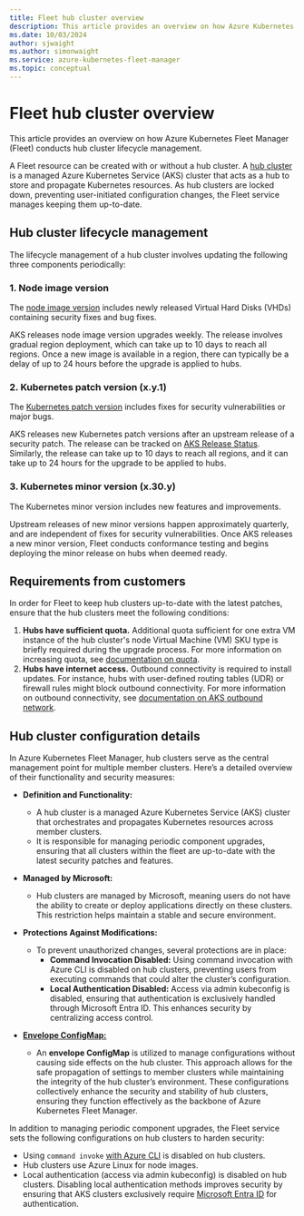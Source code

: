 ```yaml
---
title: Fleet hub cluster overview
description: This article provides an overview on how Azure Kubernetes Fleet Manager conducts lifecycle management.
ms.date: 10/03/2024
author: sjwaight
ms.author: simonwaight
ms.service: azure-kubernetes-fleet-manager
ms.topic: conceptual
---
```


# Fleet hub cluster overview

This article provides an overview on how Azure Kubernetes Fleet Manager (Fleet) conducts hub cluster lifecycle management.

A Fleet resource can be created with or without a hub cluster. A [hub cluster][concepts-choosing-fleet] is a managed Azure Kubernetes Service (AKS) cluster that acts as a hub to store and propagate Kubernetes resources. As hub clusters are locked down, preventing user-initiated configuration changes, the Fleet service manages keeping them up-to-date.

## Hub cluster lifecycle management

The lifecycle management of a hub cluster involves updating the following three components periodically:

### 1. Node image version

The [node image version][aks-node-image-upgrade] includes newly released Virtual Hard Disks (VHDs) containing security fixes and bug fixes.

AKS releases node image version upgrades weekly. The release involves gradual region deployment, which can take up to 10 days to reach all regions. Once a new image is available in a region, there can typically be a delay of up to 24 hours before the upgrade is applied to hubs.

### 2. Kubernetes patch version (x.y.1)

The [Kubernetes patch version][aks-upgrade-aks-cluster] includes fixes for security vulnerabilities or major bugs.

AKS releases new Kubernetes patch versions after an upstream release of a security patch. The release can be tracked on [AKS Release Status][aks-release-status]. Similarly, the release can take up to 10 days to reach all regions, and it can take up to 24 hours for the upgrade to be applied to hubs.

### 3. Kubernetes minor version (x.30.y)

The Kubernetes minor version includes new features and improvements.

Upstream releases of new minor versions happen approximately quarterly, and are independent of fixes for security vulnerabilities. Once AKS releases a new minor version, Fleet conducts conformance testing and begins deploying the minor release on hubs when deemed ready.

## Requirements from customers

In order for Fleet to keep hub clusters up-to-date with the latest patches, ensure that the hub clusters meet the following conditions:

1. **Hubs have sufficient quota.** Additional quota sufficient for one extra VM instance of the hub cluster's node Virtual Machine (VM) SKU type is briefly required during the upgrade process. For more information on increasing quota, see [documentation on quota][quotas-regional-quota-requests].
2. **Hubs have internet access.** Outbound connectivity is required to install updates. For instance, hubs with user-defined routing tables (UDR) or firewall rules might block outbound connectivity. For more information on outbound connectivity, see [documentation on AKS outbound network][aks-outbound-rules-control-egress].

## Hub cluster configuration details

In Azure Kubernetes Fleet Manager, hub clusters serve as the central management point for multiple member clusters. Here’s a detailed overview of their functionality and security measures:

- **Definition and Functionality:**
    - A hub cluster is a managed Azure Kubernetes Service (AKS) cluster that orchestrates and propagates Kubernetes resources across member clusters.
    - It is responsible for managing periodic component upgrades, ensuring that all clusters within the fleet are up-to-date with the latest security patches and features.

- **Managed by Microsoft:**
    - Hub clusters are managed by Microsoft, meaning users do not have the ability to create or deploy applications directly on these clusters. This restriction helps maintain a stable and secure environment.

- **Protections Against Modifications:**
    - To prevent unauthorized changes, several protections are in place:
        - **Command Invocation Disabled:** Using command invocation with Azure CLI is disabled on hub clusters, preventing users from executing commands that could alter the cluster’s configuration.
        - **Local Authentication Disabled:** Access via admin kubeconfig is disabled, ensuring that authentication is exclusively handled through Microsoft Entra ID. This enhances security by centralizing access control.

- **[Envelope ConfigMap:](./quickstart-envelope-reserved-resources.md)**
    - An **envelope ConfigMap** is utilized to manage configurations without causing side effects on the hub cluster. This approach allows for the safe propagation of settings to member clusters while maintaining the integrity of the hub cluster’s environment.
      These configurations collectively enhance the security and stability of hub clusters, ensuring they function effectively as the backbone of Azure Kubernetes Fleet Manager.

In addition to managing periodic component upgrades, the Fleet service sets the following configurations on hub clusters to harden security:

- Using `command invoke` [with Azure CLI][aks-access-private-cluster] is disabled on hub clusters.
- Hub clusters use Azure Linux for node images.
- Local authentication (access via admin kubeconfig) is disabled on hub clusters. Disabling local authentication methods improves security by ensuring that AKS clusters exclusively require [Microsoft Entra ID][aks-operator-best-practices-identity] for authentication.


<!-- LINKS -->
[concepts-choosing-fleet]: /azure/kubernetes-fleet/concepts-choosing-fleet#kubernetes-fleet-resource-with-hub-clusters
[aks-node-image-upgrade]: /azure/aks/node-image-upgrade
[aks-upgrade-aks-cluster]: /azure/aks/upgrade-aks-cluster
[aks-outbound-rules-control-egress]: /azure/aks/outbound-rules-control-egress
[aks-access-private-cluster]: /azure/aks/access-private-cluster
[aks-operator-best-practices-identity]: /azure/aks/operator-best-practices-identity#use-microsoft-entra-id
[quotas-regional-quota-requests]: /azure/quotas/regional-quota-requests

<!-- LINKS - external -->
[aks-release-status]: https://releases.aks.azure.com